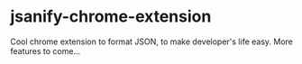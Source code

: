# jsanify-chrome-extension
Cool chrome extension to format JSON, to make developer's life easy. More features to come...
